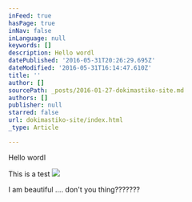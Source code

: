 ```yaml
---
inFeed: true
hasPage: true
inNav: false
inLanguage: null
keywords: []
description: Hello wordl
datePublished: '2016-05-31T20:26:29.695Z'
dateModified: '2016-05-31T16:14:47.610Z'
title: ''
author: []
sourcePath: _posts/2016-01-27-dokimastiko-site.md
authors: []
publisher: null
starred: false
url: dokimastiko-site/index.html
_type: Article

---
```

Hello wordl

This is a test
![](https://the-grid-user-content.s3-us-west-2.amazonaws.com/0c3980f3-6676-4f3e-8d3d-2b1a00b24685.jpg)

I am beautiful .... don't you thing???????